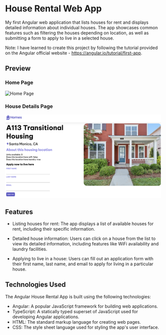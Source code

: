 # House Rental Web App

My first Angular web application that lists houses for rent and displays detailed information about individual houses. The app showcases common features such as filtering the houses depending on location, as well as submitting a form to apply to live in a selected house.

Note: I have learned to create this project by following the tutorial provided on the Angular official website - https://angular.io/tutorial/first-app.

## Preview

### Home Page

![Home Page](src/assets/home-page.png) 

### House Details Page

![House Details Page](src/assets/house-details.png)

## Features
- Listing houses for rent: The app displays a list of available houses for rent, including their specific information.

- Detailed house information: Users can click on a house from the list to view its detailed information, including features like WiFi availability and laundry facilities.

- Applying to live in a house: Users can fill out an application form with their first name, last name, and email to apply for living in a particular house.

## Technologies Used
The Angular House Rental App is built using the following technologies:

- Angular: A popular JavaScript framework for building web applications.
- TypeScript: A statically typed superset of JavaScript used for developing Angular applications.
- HTML: The standard markup language for creating web pages.
- CSS: The style sheet language used for styling the app's user interface.




